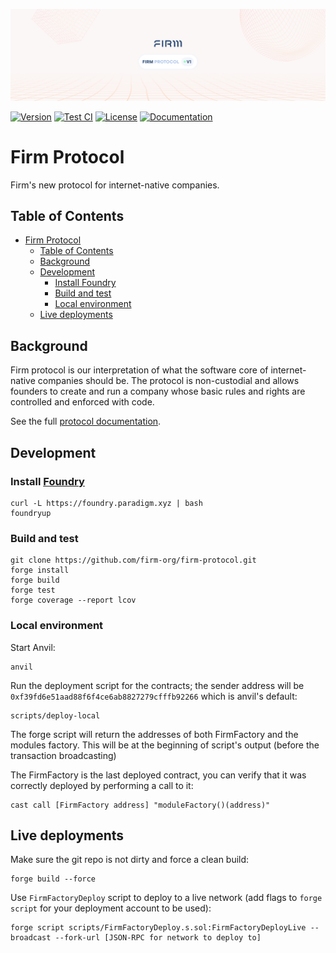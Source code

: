![Firm Protocol][banner-image]

[![Version][version-badge]][version-link]
[![Test CI][ci-badge]][ci-link]
[![License][license-badge]][license-link]
[![Documentation][docs-badge]][docs-link]

[banner-image]: .github/img/Firm-banner.png
[version-badge]: https://img.shields.io/github/v/release/firm-org/firm-protocol
[version-link]: https://github.com/firm-org/firm-protocol/releases
[ci-badge]: https://github.com/firm-org/firm-protocol/actions/workflows/ci.yml/badge.svg
[ci-link]: https://github.com/firm-org/firm-protocol/actions/workflows/ci.yml
[license-badge]: https://img.shields.io/github/license/firm-org/firm-protocol
[license-link]: https://github.com/firm-org/firm-protocol/blob/master/LICENSE
[docs-badge]: https://img.shields.io/badge/Firm%20Protocol-documentation-blue
[docs-link]: https://docs.firm.org

# Firm Protocol
Firm's new protocol for internet-native companies.

## Table of Contents
- [Firm Protocol](#firm-protocol)
  - [Table of Contents](#table-of-contents)
  - [Background](#background)
  - [Development](#development)
    - [Install Foundry](#install-foundry)
    - [Build and test](#build-and-test)
    - [Local environment](#local-environment)
  - [Live deployments](#live-deployments)
  
## Background
Firm protocol is our interpretation of what the software core of internet-native companies should be. The protocol is non-custodial and allows founders to create and run a company whose basic rules and rights are controlled and enforced with code.

See the full [protocol documentation][docs-link].

## Development

### Install [Foundry](https://github.com/foundry-rs/foundry#installation)

```
curl -L https://foundry.paradigm.xyz | bash
foundryup
```

### Build and test
```
git clone https://github.com/firm-org/firm-protocol.git
forge install
forge build
forge test
forge coverage --report lcov
```

### Local environment

Start Anvil:
```
anvil
```

Run the deployment script for the contracts; the sender address will be `0xf39fd6e51aad88f6f4ce6ab8827279cfffb92266` which is anvil's default:
```
scripts/deploy-local
```

The forge script will return the addresses of both FirmFactory and the modules factory.
This will be at the beginning of script's output (before the transaction broadcasting)

The FirmFactory is the last deployed contract, you can verify that it
was correctly deployed by performing a call to it:
```
cast call [FirmFactory address] "moduleFactory()(address)"
```

## Live deployments

Make sure the git repo is not dirty and force a clean build:
```
forge build --force
```

Use `FirmFactoryDeploy` script to deploy to a live network (add flags to `forge script` for your deployment account to be used):
```
forge script scripts/FirmFactoryDeploy.s.sol:FirmFactoryDeployLive --broadcast --fork-url [JSON-RPC for network to deploy to]
```
